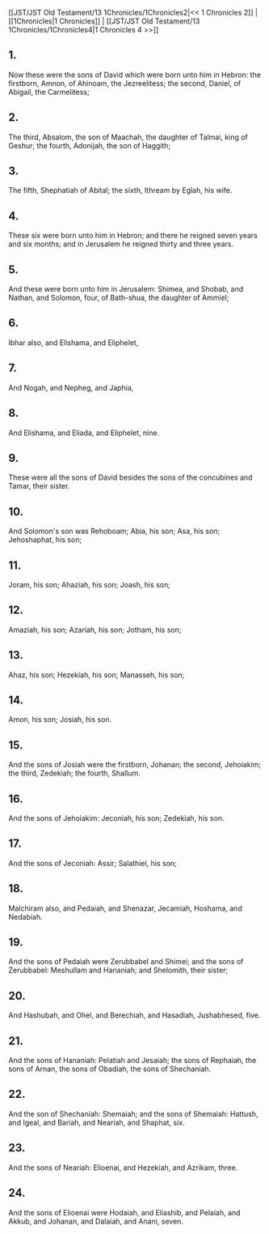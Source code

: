 [[JST/JST Old Testament/13 1Chronicles/1Chronicles2|<< 1 Chronicles 2]] | [[1Chronicles|1 Chronicles]] | [[JST/JST Old Testament/13 1Chronicles/1Chronicles4|1 Chronicles 4 >>]]
## 1.
Now these were the sons of David which were born unto him in Hebron: the firstborn, Amnon, of Ahinoam, the Jezreelitess; the second, Daniel, of Abigail, the Carmelitess;
## 2.
The third, Absalom, the son of Maachah, the daughter of Talmai, king of Geshur; the fourth, Adonijah, the son of Haggith;
## 3.
The fifth, Shephatiah of Abital; the sixth, Ithream by Eglah, his wife.
## 4.
These six were born unto him in Hebron; and there he reigned seven years and six months; and in Jerusalem he reigned thirty and three years.
## 5.
And these were born unto him in Jerusalem: Shimea, and Shobab, and Nathan, and Solomon, four, of Bath-shua, the daughter of Ammiel;
## 6.
Ibhar also, and Elishama, and Eliphelet,
## 7.
And Nogah, and Nepheg, and Japhia,
## 8.
And Elishama, and Eliada, and Eliphelet, nine.
## 9.
These were all the sons of David besides the sons of the concubines and Tamar, their sister.
## 10.
And Solomon\'s son was Rehoboam; Abia, his son; Asa, his son; Jehoshaphat, his son;
## 11.
Joram, his son; Ahaziah, his son; Joash, his son;
## 12.
Amaziah, his son; Azariah, his son; Jotham, his son;
## 13.
Ahaz, his son; Hezekiah, his son; Manasseh, his son;
## 14.
Amon, his son; Josiah, his son.
## 15.
And the sons of Josiah were the firstborn, Johanan; the second, Jehoiakim; the third, Zedekiah; the fourth, Shallum.
## 16.
And the sons of Jehoiakim: Jeconiah, his son; Zedekiah, his son.
## 17.
And the sons of Jeconiah: Assir; Salathiel, his son;
## 18.
Malchiram also, and Pedaiah, and Shenazar, Jecamiah, Hoshama, and Nedabiah.
## 19.
And the sons of Pedaiah were Zerubbabel and Shimei; and the sons of Zerubbabel: Meshullam and Hananiah; and Shelomith, their sister;
## 20.
And Hashubah, and Ohel, and Berechiah, and Hasadiah, Jushabhesed, five.
## 21.
And the sons of Hananiah: Pelatiah and Jesaiah; the sons of Rephaiah, the sons of Arnan, the sons of Obadiah, the sons of Shechaniah.
## 22.
And the son of Shechaniah: Shemaiah; and the sons of Shemaiah: Hattush, and Igeal, and Bariah, and Neariah, and Shaphat, six.
## 23.
And the sons of Neariah: Elioenai, and Hezekiah, and Azrikam, three.
## 24.
And the sons of Elioenai were Hodaiah, and Eliashib, and Pelaiah, and Akkub, and Johanan, and Dalaiah, and Anani, seven.

